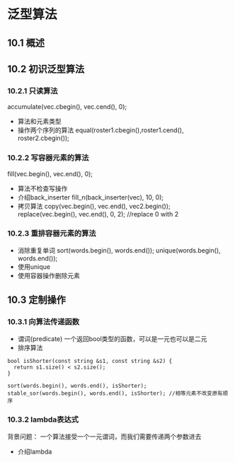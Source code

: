 # 泛型算法
## 10.1 概述
## 10.2 初识泛型算法
### 10.2.1 只读算法
accumulate(vec.cbegin(), vec.cend(), 0);
- 算法和元素类型
- 操作两个序列的算法
equal(roster1.cbegin(),roster1.cend(), roster2.cbegin());
### 10.2.2 写容器元素的算法
fill(vec.begin(), vec.end(), 0);
- 算法不检查写操作
- 介绍back_inserter
fill_n(back_inserter(vec), 10, 0);
- 拷贝算法
copy(vec.begin(), vec.end(), vec2.begin());
replace(vec.begin(), vec.end(), 0, 2); //replace 0 with 2
### 10.2.3 重排容器元素的算法
- 消除重复单词
sort(words.begin(), words.end());
unique(words.begin(), words.end());
- 使用unique
- 使用容器操作删除元素
## 10.3 定制操作
### 10.3.1 向算法传递函数
- 谓词(predicate)
一个返回bool类型的函数，可以是一元也可以是二元
- 排序算法
```
bool isShorter(const string &s1, const string &s2) {
  return s1.size() < s2.size();
}

sort(words.begin(), words.end(), isShorter);
stable_sor(words.begin(), words.end(), isShorter); //相等元素不改变原有顺序
```
### 10.3.2 lambda表达式
背景问题：
一个算法接受一个一元谓词，而我们需要传递两个参数进去
- 介绍lambda
